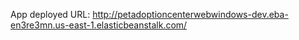 App deployed URL: http://petadoptioncenterwebwindows-dev.eba-en3re3mn.us-east-1.elasticbeanstalk.com/
